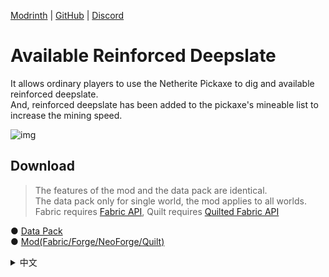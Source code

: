 [Modrinth](https://modrinth.com/datapack/reinforced_deepslate) | 
[GitHub](https://github.com/vipvincent/reinforced_deepslate) | 
[Discord](https://discord.gg/3BKAydVfDk) 

# Available Reinforced Deepslate

It allows ordinary players to use the Netherite Pickaxe to dig and available reinforced deepslate.   
And, reinforced deepslate has been added to the pickaxe's mineable list to increase the mining speed.   

![img](https://cdn.modrinth.com/data/hCkcVQKF/images/8649de627daa82981c580adac25ea0c465392626.png)

## Download

> The features of the mod and the data pack are identical.   
> The data pack only for single world, the mod applies to all worlds.   
> Fabric requires [Fabric API](https://modrinth.com/mod/fabric-api), Quilt requires [Quilted Fabric API](https://modrinth.com/mod/qsl)

● [Data Pack](https://modrinth.com/datapack/reinforced_deepslate/versions?l=datapack)  
● [Mod(Fabric/Forge/NeoForge/Quilt)](https://modrinth.com/datapack/reinforced_deepslate/versions?l=fabric&l=forge&l=neoforge&l=quilt)

<details>
<summary>中文</summary>

# 可獲得強化深版岩
   
可以讓一般玩家用獄髓鎬，挖掘並獲得強化深版岩。   
同時也把強化深版岩加入鎬子的可挖掘列表，來提升挖掘速度。 

![img](https://cdn.modrinth.com/data/hCkcVQKF/images/8649de627daa82981c580adac25ea0c465392626.png)

## 下載

> 模組與資料包的所有功能皆為相同。   
> 資料包僅會套用於單一世界，模組會自動套用於所有世界。   
> Fabric 需要 [Fabric API](https://modrinth.com/mod/fabric-api)，Quilt 需要 [Quilted Fabric API](https://modrinth.com/mod/qsl)  

● [資料包](https://modrinth.com/datapack/reinforced_deepslate/versions?l=datapack)  
● [模組(Fabric/Forge/NeoForge/Quilt)](https://modrinth.com/datapack/reinforced_deepslate/versions?l=fabric&l=forge&l=neoforge&l=quilt)

</details>
